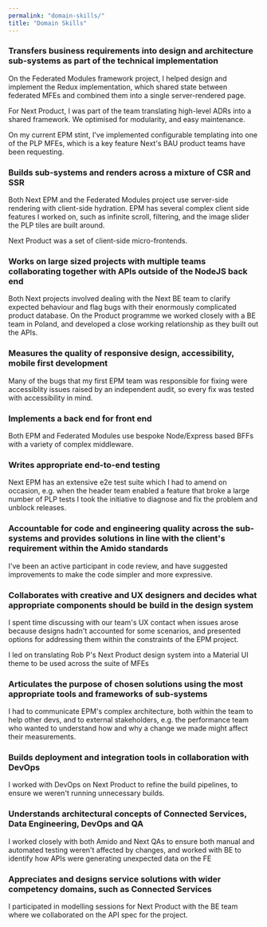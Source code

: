 ```yaml
---
permalink: "domain-skills/"
title: "Domain Skills"
---
```


### Transfers business requirements into design and architecture sub-systems as part of the technical implementation

On the Federated Modules framework project, I helped design and implement the Redux implementation, which shared state between federated MFEs and combined them into a single server-rendered page.

For Next Product, I was part of the team translating high-level ADRs into a shared framework. We optimised for modularity, and easy maintenance.

On my current EPM stint, I've implemented configurable templating into one of the PLP MFEs, which is a key feature Next's BAU product teams have been requesting.

### Builds sub-systems and renders across a mixture of CSR and SSR

Both Next EPM and the Federated Modules project use server-side rendering with client-side hydration. EPM has several complex client side features I worked on, such as infinite scroll, filtering, and the image slider the PLP tiles are built around.

Next Product was a set of client-side micro-frontends.

### Works on large sized projects with multiple teams collaborating together with APIs outside of the NodeJS back end

Both Next projects involved dealing with the Next BE team to clarify expected behaviour and flag bugs with their enormously complicated product database. On the Product programme we worked closely with a BE team in Poland, and developed a close working relationship as they built out the APIs.

### Measures the quality of responsive design, accessibility, mobile first development

Many of the bugs that my first EPM team was responsible for fixing were accessiblity issues raised by an independent audit, so every fix was tested with accessibility in mind.

### Implements a back end for front end

Both EPM and Federated Modules use bespoke Node/Express based BFFs with a variety of complex middleware.

### Writes appropriate end-to-end testing

Next EPM has an extensive e2e test suite which I had to amend on occasion, e.g. when the header team enabled a feature that broke a large number of PLP tests I took the initiative to diagnose and fix the problem and unblock releases.

### Accountable for code and engineering quality across the sub-systems and provides solutions in line with the client's requirement within the Amido standards

I've been an active participant in code review, and have suggested improvements to make the code simpler and more expressive. 

### Collaborates with creative and UX designers and decides what appropriate components should be build in the design system

I spent time discussing with our team's UX contact when issues arose because designs hadn't accounted for some scenarios, and presented options for addressing them within the constraints of the EPM project.

I led on translating Rob P's Next Product design system into a Material UI theme to be used across the suite of MFEs

### Articulates the purpose of chosen solutions using the most appropriate tools and frameworks of sub-systems

I had to communicate EPM's complex architecture, both within the team to help other devs, and to external stakeholders, e.g. the performance team who wanted to understand how and why a change we made might affect their measurements.

### Builds deployment and integration tools in collaboration with DevOps

I worked with DevOps on Next Product to refine the build pipelines, to ensure we weren't running unnecessary builds. 

### Understands architectural concepts of Connected Services, Data Engineering, DevOps and QA

I worked closely with both Amido and Next QAs to ensure both manual and automated testing weren't affected by changes, and worked with BE to identify how APIs were generating unexpected data on the FE

### Appreciates and designs service solutions with wider competency domains, such as Connected Services

I participated in modelling sessions for Next Product with the BE team where we collaborated on the API spec for the project.

